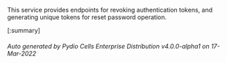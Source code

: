 






This service provides endpoints for revoking authentication tokens, and generating unique tokens for reset password operation.

[:summary]

###### Auto generated by Pydio Cells Enterprise Distribution v4.0.0-alpha1 on 17-Mar-2022
